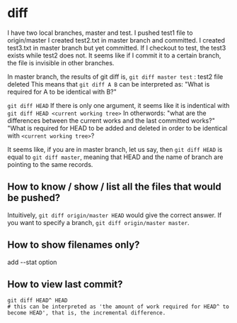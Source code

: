 # diff 
I have two local branches, master and test.
I pushed test1 file to origin/master
I created test2.txt in master branch and committed.
I created test3.txt in master branch but yet committed. If I checkout to test, the test3 exists while test2 does not.
It seems like if I commit it to a certain branch, the file is invisible in other branches.

In master branch,
the results of git diff is,
`git diff master test` : test2 file deleted 
This means that `git diff A B` can be interpreted as:
"What is required for A to be identical with B?"

`git diff HEAD` 
If there is only one argument, it seems like it is indentical with `git diff HEAD <current working tree>`
In otherwords: "what are the differences between the current works and the last committed works?"
"What is required for HEAD to be added and deleted in order to be identical with `<current working tree>`?

It seems like, if you are in master branch, let us say,
then `git diff HEAD` is equal to `git diff master`, meaning that HEAD and the name of branch are pointing to the same records.
## How to know / show / list all the files that would be pushed?
Intuitively, `git diff origin/master HEAD` would give the correct answer.
If you want to specify a branch, `git diff origin/master master`.

## How to show filenames only?
add --stat option

## How to view last commit?
```
git diff HEAD^ HEAD
# this can be interpreted as 'the amount of work required for HEAD^ to become HEAD', that is, the incremental difference.
```


